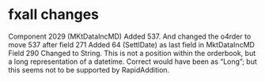 # fxall changes

Component 2029 (MKtDataIncMD)
Added 537. And changed the o4rder to move 537 after field 271 
Added 64 (SettlDate) as last field in MktDataIncMD
Field 290
Changed to String. This is not a position within the orderbook, but a long representation of a datetime. Correct would have been as “Long”; but this seems not to be supported by RapidAddition.
